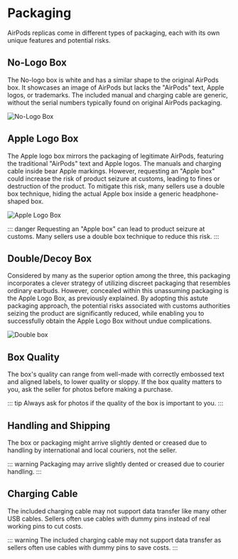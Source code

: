 # Packaging

AirPods replicas come in different types of packaging, each with its own unique features and potential risks.

## No-Logo Box

The No-logo box is white and has a similar shape to the original AirPods box. It showcases an image of AirPods but lacks the "AirPods" text, Apple logos, or trademarks. The included manual and charging cable are generic, without the serial numbers typically found on original AirPods packaging.

![No-Logo Box](/media/nologobox.jpg)

## Apple Logo Box

The Apple logo box mirrors the packaging of legitimate AirPods, featuring the traditional "AirPods" text and Apple logos. The manuals and charging cable inside bear Apple markings. However, requesting an "Apple box" could increase the risk of product seizure at customs, leading to fines or destruction of the product. To mitigate this risk, many sellers use a double box technique, hiding the actual Apple box inside a generic headphone-shaped box.

![Apple Logo Box](/media/applebox.jpg)

::: danger
Requesting an "Apple box" can lead to product seizure at customs. Many sellers use a double box technique to reduce this risk.
:::

## Double/Decoy Box

Considered by many as the superior option among the three, this packaging incorporates a clever strategy of utilizing discreet packaging that resembles ordinary earbuds. However, concealed within this unassuming packaging is the Apple Logo Box, as previously explained. By adopting this astute packaging approach, the potential risks associated with customs authorities seizing the product are significantly reduced, while enabling you to successfully obtain the Apple Logo Box without undue complications.

![Double box](/media/doublebox.jpg)

## Box Quality

The box's quality can range from well-made with correctly embossed text and aligned labels, to lower quality or sloppy. If the box quality matters to you, ask the seller for photos before making a purchase.

::: tip
Always ask for photos if the quality of the box is important to you.
:::

## Handling and Shipping

The box or packaging might arrive slightly dented or creased due to handling by international and local couriers, not the seller.

::: warning
Packaging may arrive slightly dented or creased due to courier handling.
:::

## Charging Cable

The included charging cable may not support data transfer like many other USB cables. Sellers often use cables with dummy pins instead of real working pins to cut costs.

::: warning
The included charging cable may not support data transfer as sellers often use cables with dummy pins to save costs.
:::
